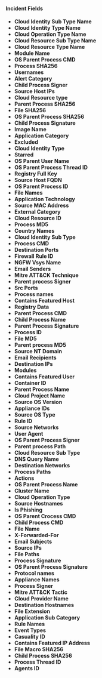 
#### Incident Fields
- **Cloud Identity Sub Type Name**
- **Cloud Identity Type Name**
- **Cloud Operation Type Name**
- **Cloud Resource Sub Type Name**
- **Cloud Resource Type Name**
- **Module Name**
- **OS Parent Process CMD**
- **Process SHA256**
- **Usernames**
- **Alert Category**
- **Child Process Signer**
- **Source Host IPs**
- **Cloud Resource type**
- **Parent Process SHA256**
- **File SHA256**
- **OS Parent Process SHA256**
- **Child Process Signature**
- **Image Name**
- **Application Category**
- **Excluded**
- **Cloud Identity Type**
- **Starred**
- **OS Parent User Name**
- **OS Parent Process Thread ID**
- **Registry Full Key**
- **Source Host FQDN**
- **OS Parent Process ID**
- **File Names**
- **Application Technology**
- **Source MAC Address**
- **External Category**
- **Cloud Resource ID**
- **Process MD5**
- **Country Names**
- **Cloud Identity Sub Type**
- **Process CMD**
- **Destination Ports**
- **Firewall Rule ID**
- **NGFW Vsys Name**
- **Email Senders**
- **Mitre ATT&CK Technique**
- **Parent process Signer**
- **Src Ports**
- **Process names**
- **Contains Featured Host**
- **Registry Data**
- **Parent Process CMD**
- **Child Process Name**
- **Parent Process Signature**
- **Process ID**
- **File MD5**
- **Parent process MD5**
- **Source NT Domain**
- **Email Recipients**
- **Destination IPs**
- **Modules**
- **Contains Featured User**
- **Container ID**
- **Parent Process Name**
- **Cloud Project Name**
- **Source OS Version**
- **Appliance IDs**
- **Source OS Type**
- **Rule ID**
- **Source Networks**
- **User Agent**
- **OS Parent Process Signer**
- **Parent process Path**
- **Cloud Resource Sub Type**
- **DNS Query Name**
- **Destination Networks**
- **Process Paths**
- **Actions**
- **OS Parent Process Name**
- **Cluster Name**
- **Cloud Operation Type**
- **Source Hostnames**
- **Is Phishing**
- **OS Parent Crocess CMD**
- **Child Process CMD**
- **File Name**
- **X-Forwarded-For**
- **Email Subjects**
- **Source IPs**
- **File Paths**
- **Process Signature**
- **OS Parent Process Signature**
- **Protocol names**
- **Appliance Names**
- **Process Signer**
- **Mitre ATT&CK Tactic**
- **Cloud Provider Name**
- **Destination Hostnames**
- **File Extension**
- **Application Sub Category**
- **Rule Names**
- **Event Types**
- **Casuality ID**
- **Contains Featured IP Address**
- **File Macro SHA256**
- **Child Process SHA256**
- **Process Thread ID**
- **Agents ID**
